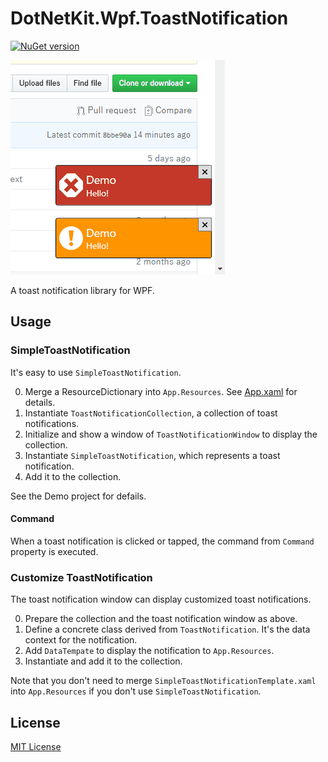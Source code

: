 # DotNetKit.Wpf.ToastNotification
[![NuGet version](https://badge.fury.io/nu/DotNetKit.Wpf.ToastNotification.svg)](https://badge.fury.io/nu/DotNetKit.Wpf.ToastNotification)

![](documents/images/screenshot.gif)

A toast notification library for WPF.

## Usage
### SimpleToastNotification
It's easy to use `SimpleToastNotification`.

0. Merge a ResourceDictionary into ``App.Resources``. See [App.xaml](DotNetKit.Wpf.ToastNotification.Demo/App.xaml) for details.
0. Instantiate ``ToastNotificationCollection``, a collection of toast notifications.
0. Initialize and show a window of ``ToastNotificationWindow`` to display the collection.
0. Instantiate `SimpleToastNotification`, which represents a toast notification.
0. Add it to the collection.

See the Demo project for defails.

#### Command
When a toast notification is clicked or tapped, the command from `Command` property is executed.

### Customize ToastNotification
The toast notification window can display customized toast notifications.

0. Prepare the collection and the toast notification window as above.
0. Define a concrete class derived from `ToastNotification`. It's the data context for the notification.
0. Add `DataTempate` to display the notification to ``App.Resources``.
0. Instantiate and add it to the collection.

Note that you don't need to merge ``SimpleToastNotificationTemplate.xaml`` into  ``App.Resources`` if you don't use `SimpleToastNotification`.

## License
[MIT License](LICENSE.md)
